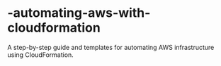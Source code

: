 # -automating-aws-with-cloudformation
A step-by-step guide and templates for automating AWS infrastructure using CloudFormation.
